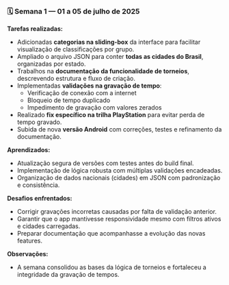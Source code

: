 ### 🗓 Semana 1 — 01 a 05 de julho de 2025

**Tarefas realizadas:**
- Adicionadas **categorias na sliding-box** da interface para facilitar visualização de classificações por grupo.
- Ampliado o arquivo JSON para conter **todas as cidades do Brasil**, organizadas por estado.
- Trabalhos na **documentação da funcionalidade de torneios**, descrevendo estrutura e fluxo de criação.
- Implementadas **validações na gravação de tempo**:
  - Verificação de conexão com a internet
  - Bloqueio de tempo duplicado
  - Impedimento de gravação com valores zerados
- Realizado **fix específico na trilha PlayStation** para evitar perda de tempo gravado.
- Subida de nova **versão Android** com correções, testes e refinamento da documentação.

**Aprendizados:**
- Atualização segura de versões com testes antes do build final.
- Implementação de lógica robusta com múltiplas validações encadeadas.
- Organização de dados nacionais (cidades) em JSON com padronização e consistência.

**Desafios enfrentados:**
- Corrigir gravações incorretas causadas por falta de validação anterior.
- Garantir que o app mantivesse responsividade mesmo com filtros ativos e cidades carregadas.
- Preparar documentação que acompanhasse a evolução das novas features.

**Observações:**
- A semana consolidou as bases da lógica de torneios e fortaleceu a integridade da gravação de tempos.
